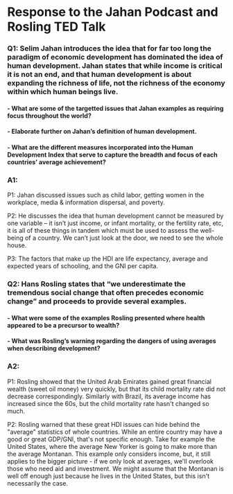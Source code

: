 # Response to the Jahan Podcast and Rosling TED Talk

### Q1: Selim Jahan introduces the idea that for far too long the paradigm of economic development has dominated the idea of human development. Jahan states that while income is critical it is not an end, and that human development is about expanding the richness of life, not the richness of the economy within which human beings live. 
#### - What are some of the targetted issues that Jahan examples as requiring focus throughout the world? 
#### - Elaborate further on Jahan’s definition of human development.
#### - What are the different measures incorporated into the Human Development Index that serve to capture the breadth and focus of each countries’ average achievement?

### A1:

P1: Jahan discussed issues such as child labor, getting women in the workplace, media & information dispersal, and poverty.

P2: He discusses the idea that human development cannot be measured by one variable – it isn’t just income, or infant mortality, or the fertility rate, etc, it is all of these things in tandem which must be used to assess the well-being of a country. We can’t just look at the door, we need to see the whole house. 

P3: The factors that make up the HDI are life expectancy, average and expected years of schooling, and the GNI per capita.

### Q2: Hans Rosling states that “we underestimate the tremendous social change that often precedes economic change” and proceeds to provide several examples. 
#### - What were some of the examples Rosling presented where health appeared to be a precursor to wealth? 
#### - What was Rosling’s warning regarding the dangers of using averages when describing development?

### A2: 

P1: Rosling showed that the United Arab Emirates gained great financial wealth (sweet oil money) very quickly, but that its child mortality rate did not decrease correspondingly. Similarly with Brazil, its average income has increased since the 60s, but the child mortality rate hasn't changed so much.

P2: Rosling warned that these great HDI issues can hide behind the "average" statistics of whole countries. While an entire country may have a good or great GDP/GNI, that's not specific enough. Take for example the United States, where the average New Yorker is going to make more than the average Montanan. This example only considers income, but, it still applies to the bigger picture - if we only look at averages, we'll overlook those who need aid and investment. We might assume that the Montanan is well off enough just because he lives in the United States, but this isn't necessarily the case. 
